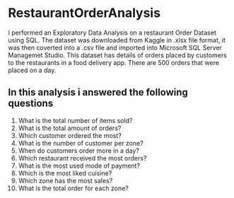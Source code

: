 # RestaurantOrderAnalysis
I performed an Exploratory Data Analysis on a restaurant Order Dataset using SQL. The dataset was downloaded from Kaggle in .xlsx file format, it was then coverted into a .csv file and imported into Microsoft SQL Server Managemet Studio.
This dataset has details of orders placed by customers to the restaurants in a food delivery app. There are 500 orders that were placed on a day. 

## In this analysis i answered the following questions

1) What is the total number of items sold?
2) What is the total amount of orders?
4) Which customer ordered the most?
5) What is the number of customer per zone?
6) When do customers order more in a day?
7)  Which restaurant received the most orders?
8) What is the most used mode of payment?
9) Which is the most liked cuisine?
10) Which zone has the most sales?
11) What is the total order for each zone?
